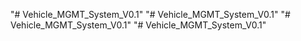 "# Vehicle_MGMT_System_V0.1" 
"# Vehicle_MGMT_System_V0.1" 
"# Vehicle_MGMT_System_V0.1" 
"# Vehicle_MGMT_System_V0.1" 
